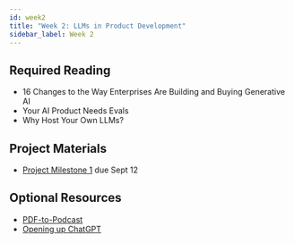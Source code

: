 ```yaml
---
id: week2
title: "Week 2: LLMs in Product Development"
sidebar_label: Week 2 
---
```


## Required Reading
- 16 Changes to the Way Enterprises Are Building and Buying Generative AI
- Your AI Product Needs Evals
- Why Host Your Own LLMs?

## Project Materials
- [Project Milestone 1](https://uncc.instructure.com/courses/225610/assignments/2202249) due Sept 12

## Optional Resources
- [PDF-to-Podcast](https://pdf-to-podcast.com/)
- [Opening up ChatGPT](https://opening-up-chatgpt.github.io/)
